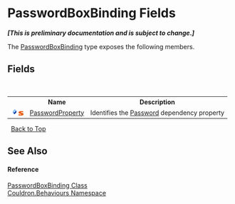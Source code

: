 # PasswordBoxBinding Fields
 _**\[This is preliminary documentation and is subject to change.\]**_

The <a href="T_Couldron_Behaviours_PasswordBoxBinding">PasswordBoxBinding</a> type exposes the following members.


## Fields
&nbsp;<table><tr><th></th><th>Name</th><th>Description</th></tr><tr><td>![Public field](media/pubfield.gif "Public field")![Static member](media/static.gif "Static member")</td><td><a href="F_Couldron_Behaviours_PasswordBoxBinding_PasswordProperty">PasswordProperty</a></td><td>
Identifies the <a href="P_Couldron_Behaviours_PasswordBoxBinding_Password">Password</a>&nbsp;dependency property</td></tr></table>&nbsp;
<a href="#passwordboxbinding-fields">Back to Top</a>

## See Also


#### Reference
<a href="T_Couldron_Behaviours_PasswordBoxBinding">PasswordBoxBinding Class</a><br /><a href="N_Couldron_Behaviours">Couldron.Behaviours Namespace</a><br />